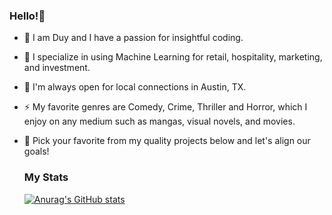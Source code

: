 ### Hello!👋

- 🌱 I am Duy and I have a passion for insightful coding.
- 🔭 I specialize in using Machine Learning for retail, hospitality, marketing, and investment. 
- 👯 I'm always open for local connections in Austin, TX.
- ⚡ My favorite genres are Comedy, Crime, Thriller and Horror, which I enjoy on any medium such as mangas, visual novels, and movies.

- 💬 Pick your favorite from my quality projects below and let's align our goals!

  ### My Stats
  [![Anurag's GitHub stats](https://github-readme-stats.vercel.app/api?username=duynlq)](https://github.com/anuraghazra/github-readme-stats)
<!--
**duynlq/duynlq** is a ✨ _special_ ✨ repository because its `README.md` (this file) appears on your GitHub profile.

Here are some ideas to get you started:

- 🔭 I’m currently working on ...
- 🌱 I’m currently learning ...
- 👯 I’m looking to collaborate on ...
- 🤔 I’m looking for help with ...
- 💬 Ask me about ...
- 📫 How to reach me: ...
- 😄 Pronouns: ...
- ⚡ Fun fact: ...
-->
